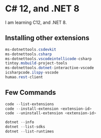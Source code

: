 # C# 12, and .NET 8

I am learning C12, and .NET 8.

## Installing other extensions

```powershell
ms-dotnettools.csdevkit
ms-dotnettools.csharp
ms-dotnettools.vscodeintellicode-csharp
tintoy.msbuild-project-tools
ms-dotnettools.dotnet-interactive-vscode
icsharpcode.ilspy-vscode
humao.rest-client
```

## Few Commands

```powershell
code --list-extensions
code --install-extension <extension-id>
code --uninstall-extension <extension-id>

dotnet --info
dotnet --list-sdks
dotnet --list-runtimes
```

